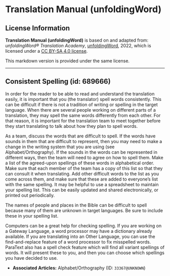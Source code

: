 # Translation Manual (unfoldingWord)

## License Information

**Translation Manual (unfoldingWord)** is based on and adapted from: _unfoldingWord® Translation Academy_, [unfoldingWord](https://unfoldingword.org/utw), 2022, which is licensed under a [CC BY-SA 4.0 license](https://creativecommons.org/licenses/by-sa/4.0/legalcode.en).

This markdown version is provided under the same license.



--------------------------------

## Consistent Spelling (id: 689666)

In order for the reader to be able to read and understand the translation easily, it is important that you (the translator) spell words consistently. This can be difficult if there is not a tradition of writing or spelling in the target language. When there are several people working on different parts of a translation, they may spell the same words differently from each other. For that reason, it is important for the translation team to meet together before they start translating to talk about how they plan to spell words.

As a team, discuss the words that are difficult to spell. If the words have sounds in them that are difficult to represent, then you may need to make a change in the writing system that you are using (see Alphabet/Orthography). If the sounds in the words can be represented in different ways, then the team will need to agree on how to spell them. Make a list of the agreed\-upon spellings of these words in alphabetical order. Make sure that each member of the team has a copy of this list so that they can consult it when translating. Add other difficult words to the list as you come across them, and make sure that these are added to everyone’s list with the same spelling. It may be helpful to use a spreadsheet to maintain your spelling list. This can be easily updated and shared electronically, or printed out periodically.

The names of people and places in the Bible can be difficult to spell because many of them are unknown in target languages. Be sure to include these in your spelling list.

Computers can be a great help for checking spelling. If you are working on a Gateway Language, a word processor may have a dictionary already available. If you are translating into an Other Language, you can use the find\-and\-replace feature of a word processor to fix misspelled words. ParaText also has a spell check feature which will find all variant spellings of words. It will present these to you, and then you can choose which spellings you have decided to use.

* **Associated Articles:** Alphabet/Orthography (ID: `33367@UNKNOWN`)

